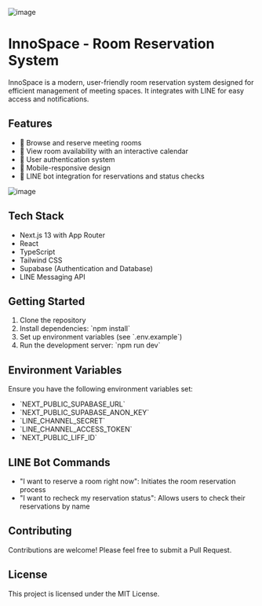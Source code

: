 ![image](https://github.com/user-attachments/assets/22a3aee3-f9d5-4345-b71c-d9c3cd6c616a)

# InnoSpace - Room Reservation System

InnoSpace is a modern, user-friendly room reservation system designed for efficient management of meeting spaces. It integrates with LINE for easy access and notifications.

## Features

- 🏢 Browse and reserve meeting rooms
- 📅 View room availability with an interactive calendar
- 🔐 User authentication system
- 📱 Mobile-responsive design
- 🤖 LINE bot integration for reservations and status checks



![image](https://github.com/user-attachments/assets/77829592-c3ea-417a-ae01-c0f37f6e073e)


## Tech Stack

- Next.js 13 with App Router
- React
- TypeScript
- Tailwind CSS
- Supabase (Authentication and Database)
- LINE Messaging API

## Getting Started

1. Clone the repository
2. Install dependencies: \`npm install\`
3. Set up environment variables (see \`.env.example\`)
4. Run the development server: \`npm run dev\`

## Environment Variables

Ensure you have the following environment variables set:

- \`NEXT_PUBLIC_SUPABASE_URL\`
- \`NEXT_PUBLIC_SUPABASE_ANON_KEY\`
- \`LINE_CHANNEL_SECRET\`
- \`LINE_CHANNEL_ACCESS_TOKEN\`
- \`NEXT_PUBLIC_LIFF_ID\`

## LINE Bot Commands

- "I want to reserve a room right now": Initiates the room reservation process
- "I want to recheck my reservation status": Allows users to check their reservations by name

## Contributing

Contributions are welcome! Please feel free to submit a Pull Request.

## License

This project is licensed under the MIT License.

